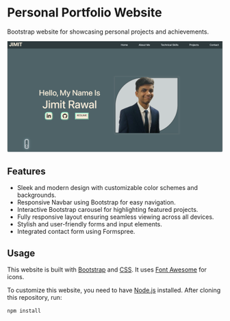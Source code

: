 # Personal Portfolio Website

Bootstrap website for showcasing personal projects and achievements.

<img src="./Thumbnail.png"  />

## Features

- Sleek and modern design with customizable color schemes and backgrounds.
- Responsive Navbar using Bootstrap for easy navigation.
- Interactive Bootstrap carousel for highlighting featured projects.
- Fully responsive layout ensuring seamless viewing across all devices.
- Stylish and user-friendly forms and input elements.
- Integrated contact form using Formspree.

## Usage

This website is built with [Bootstrap](https://getbootstrap.com/) and [CSS](https://developer.mozilla.org/en-US/docs/Web/CSS). It uses [Font Awesome](https://fontawesome.com/) for icons.

To customize this website, you need to have [Node.js](https://nodejs.org/en/) installed. After cloning this repository, run:

```bash
npm install
